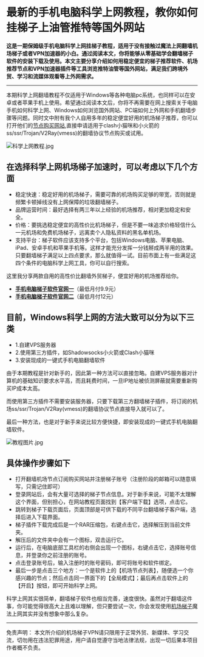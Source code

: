 # 最新的手机电脑科学上网教程，教你如何挂梯子上油管推特等国外网站
**这是一期保姆级手机电脑科学上网挂梯子教程，适用于没有接触过魔法上网翻墙机场梯子或者VPN加速器的小白。通过阅读本文，你将能够从零基础学会翻墙梯子软件的安装下载及使用。本文主要分享介绍如何用稳定便宜的梯子推荐软件、机场推荐节点和VPN加速器插件等工具浏览推特油管等国外网站，满足我们跨境外贸、学习和流媒体观看等上外网需求。**

***  

本期科学上网翻墙教程不仅适用于Windows等各种电脑pc系统，也同样可以在安卓或者苹果手机上使用。希望通过阅读本文后，你将不再需要在网上搜索关于电脑手机如何科学上网、Windows如何浏览国外网站、PC端如何上外网和手机翻墙步骤等问题。同时文中附有我个人自用多年的稳定便宜好用的机场梯子推荐，你可以打开他们的[节点购买网站](https://musescore.org/zh-hans/node/361208),直接申请适用于clash小猫咪和小火箭的ss/ssr/Trojan/V2Ray(vmess)的翻墙协议节点购买或试用。

![科学上网教程.jpg](https://s2.loli.net/2023/12/12/PnLqkfYdVWeQcom.jpg)

## 在选择科学上网机场梯子加速时，可以考虑以下几个方面

* 稳定快速：稳定好用的机场梯子，需要可靠的机场购买足够的带宽，否则就是频繁卡顿掉线没有上网保障的垃圾翻墙梯子。
* 品牌运营时间：最好选择有两三年以上经验的机场推荐，相对更加稳定和安全。
* 价格：要挑选稳定便宜的高性价比机场梯子，但是不要一味追求价格轻信什么一元机场和免费机场梯子，远离卖个人隐私资料的黑名单机场。
* 支持平台：梯子软件应该支持多个平台，包括Windows电脑、苹果电脑、iPad、安卓手机和苹果手机等。这样才能充分发挥一分钱掰成两半用的效果。
只要翻墙梯子满足以上四点要求，那么就值得一试。目前市面上有一些满足这四个条件的电脑科学上网工具，你可以自行搜索。

这里我分享两款自用的高性价比翻墙外贸梯子，便宜好用的机场推荐给你。  
+ **[手机电脑梯子软件官网一](https://go.51tz.cc/jfcloud)**（最低月付9.9元）  
+ **[手机电脑梯子软件官网二](https://go.51tz.cc/nicecloud)**（最低月付12元）

## 目前，Windows科学上网的方法大致可以分为以下三类
* 1.自建VPS服务器
* 2.使用第三方插件，如Shadowsocks小火箭或Clash小猫咪
* 3.安装现成的一键式手机电脑翻墙软件

由于本期教程是针对新手的，因此第一种方法可以直接忽略。自建VPS服务器对计算机的基础知识要求水平高，而且耗费时间，一旦IP地址被侦测屏蔽就需要重新购买IP成本太高。

而使用第三方插件不需要安装服务器，只要下载第三方翻墙梯子插件，将订阅的机场ss/ssr/Trojan/V2Ray(vmess)的翻墙协议节点直接导入就可以了。

最后一种方法，也是对于新手来说比较方便快捷，即安装现成的一键式手机电脑翻墙软件。
 
![教程图片.jpg](https://s2.loli.net/2023/10/31/hH8ATLCBY6NkZpO.jpg)

## 具体操作步骤如下

* 打开翻墙机场节点订阅购买网站并注册梯子账号（注册阶段的邮箱可以随意填写，只需记住即可）
* 登录网站后，会有大量可选择的梯子节点信息。对于新手来说，可能不太理解这个界面，但别担心，在网站教程页面找到【客户端下载】选项，点击它。
* 跳转到梯子下载页面后，页面顶部是可供下载的不同平台翻墙梯子客户端，选择后进入下载界面。
* 梯子插件下载完成后是一个RAR压缩包，右键点击它，选择解压到当前文件夹。
* 解压后的文件夹中会有一个图标，双击运行它。
* 运行后，在电脑底部工具栏的右侧会出现一个图标，右键点击它，选择账号信息，并登录你之前注册的账号。
* 点击登录账号后，输入注册时的账号密码，即可将账号和软件绑定。
* 最后一步是点击三个地方：一个是软件上的【机场节点列表】，随便选一个你感兴趣的节点；然后点击同一界面下的【全局模式】；最后再点击软件上的【开启】按钮，即可开始科学上网。

科学上网其实很简单，翻墙梯子软件也相当完善，速度很快。虽然对于翻墙这件事，你可能觉得很高大上且难以理解，但只要尝试一次，你会发现使用[机场梯子](http://react-china.org/t/topic/40257)魔法上网其实并没有想象中那么复杂。

***
免责声明： 本文所介绍的机场梯子VPN请只限用于正常外贸、新媒体、学习交流，切勿用在违法犯罪用途，用户请自觉遵守当地法律法规，出现一切后果本项目作者概不负责。
